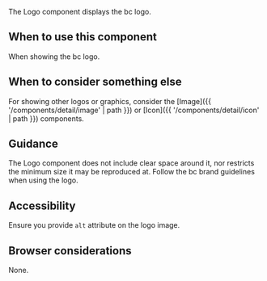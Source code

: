 The Logo component displays the bc logo.

## When to use this component

When showing the bc logo.

## When to consider something else

For showing other logos or graphics, consider the [Image]({{ '/components/detail/image' | path }}) or [Icon]({{ '/components/detail/icon' | path }}) components.

## Guidance

The Logo component does not include clear space around it, nor restricts the minimum size it may be reproduced at. Follow the bc brand guidelines when using the logo.

## Accessibility

Ensure you provide `alt` attribute on the logo image.

## Browser considerations

None.
